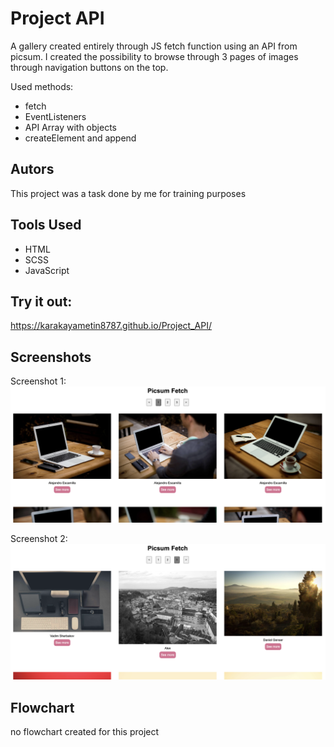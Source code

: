 
# Project API

A gallery created entirely through JS fetch function using an API from picsum.
I created the possibility to browse through 3 pages of images through navigation buttons on the top.

Used methods:
- fetch
- EventListeners
- API Array with objects
- createElement and append

## Autors

This project was a task done by me for training purposes

## Tools Used

- HTML
- SCSS
- JavaScript

## Try it out:

https://karakayametin8787.github.io/Project_API/
## Screenshots

Screenshot 1:
![App Screenshot](./assets/img/screenshot1.png)

Screenshot 2:
![App Screenshot](./assets/img/screenshot2.png)

## Flowchart

no flowchart created for this project
